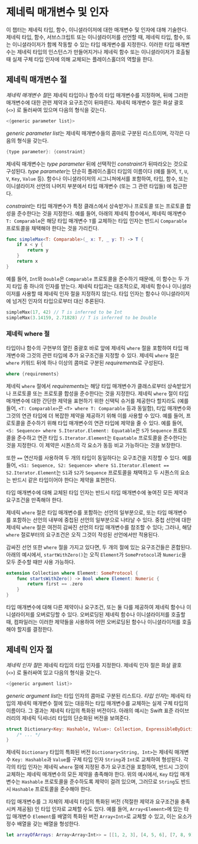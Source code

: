 # 제네릭 매개변수 및 인자

이 챕터는 제네릭 타입, 함수, 이니셜라이저에 대한 매개변수 및 인자에 대해 기술한다. 제네릭 타입, 함수, 서브스크립트 또는 이니셜라이저를 선언할 때, 제네릭 타입, 함수, 또는 이니셜라이저가 함께 작동할 수 있는 타입 매개변수를 지정한다. 이러한 타입 매개변수는 제네릭 타입의 인스턴스가 만들어지거나 제네릭 함수 또는 이니셜라이저가 호출될 때 실제 구체 타입 인자에 의해 교체되는 플레이스홀더의 역할을 한다.

## 제네릭 매개변수 절

*제네릭 매개변수 절*은 제네릭 타입이나 함수의 타입 매개변수를 지정하며, 뒤에 그러한 매개변수에 대한 관련 제약과 요구조건이 뒤따른다. 제네릭 매개변수 절은 화살 괄호 (`<>`) 로 둘러싸여 있으며 다음의 형식을 갖는다.

```swift
<{generic parameter list}>
```

*generic parameter list*는 제네릭 매개변수들의 콤마로 구분된 리스트이며, 각각은 다음의 형식을 갖는다.

```swift
{type parameter}: {constraint}
```

제네릭 매개변수는 *type parameter* 뒤에 선택적인 *constraint*가 뒤따라오는 것으로 구성된다. *type parameter*는 단순히 플레이스홀더 타입의 이름이다 (예를 들어, `T`, `U`, `V`, `Key`, `Value` 등). 함수나 이니셜라이저의 시그니쳐에서를 포함하여, 타입, 함수, 또는 이니셜라이저 선언의 나머지 부분에서 타입 매개변수 (또는 그 관련 타입들) 에 접근한다.

*constraint*는 타입 매개변수가 특정 클래스에서 상속받거나 프로토콜 또는 프로토콜 합성을 준수한다는 것을 지정한다. 예를 들어, 아래의 제네릭 함수에서, 제네릭 매개변수 `T: Comparable`은 해당 타입 매개변수 `T`를 교체하는 타입 인자는 반드시 `Comparable` 프로토콜을 채택해야 한다는 것을 가리킨다.

```swift
func simpleMax<T: Comparable>(_ x: T, _ y: T) -> T {
    if x < y {
        return y
    }
    return x
}
```

예를 들어, `Int`와 `Double`은 `Comparable` 프로토콜을 준수하기 때문에, 이 함수는 두 가지 타입 중 하나의 인자를 받는다. 제네릭 타입과는 대조적으로, 제네릭 함수나 이니셜라이저를 사용할 때 제네릭 인자 절을 지정하지 않는다. 타입 인자는 함수나 이니셜라이저에 넘겨진 인자의 타입으로부터 대신 추론된다.

```swift
simpleMax(17, 42) // T is inferred to be Int
simpleMax(3.14159, 2.71828) // T is inferred to be Double
```

### 제네릭 where 절

타입이나 함수의 구현부의 열린 중괄호 바로 앞에 제네릭 `where` 절을 포함하여 타입 매개변수와 그것의 관련 타입에 추가 요구조건을 지정할 수 있다. 제네릭 `where` 절은 `where` 키워드 뒤에 하나 이상의 콤마로 구분된 *requirements*로 구성된다.

```swift
where {requirements}
```

제네릭 `where` 절에서 *requirements*는 해당 타입 매개변수가 클래스로부터 상속받았거나 프로토콜 또는 프로토콜 합성을 준수한다는 것을 지정한다. 제네릭 `where` 절이 타입 매개변수에 대한 간단한 제약을 표현하기 위한 신택틱 슈거를 제공한다 할지라도 (예를 들어, `<T: Comparable>`은 `<T> where T: Comparable` 등과 동일함), 타입 매개변수와 그것의 연관 타입에 더 복잡한 제약을 제공하기 위해 이를 사용할 수 있다. 예를 들어, 프로토콜을 준수하기 위해 타입 매개변수의 연관 타입에 제약을 줄 수 있다. 예를 들어, `<S: Sequence> where S.Iterator.Element: Equatable`은 `S`가 `Sequence` 프로토콜을 준수하고 연관 타입 `S.Iterator.Element`는 `Equatable` 프로토콜을 준수한다는 것을 지정한다. 이 제약은 시퀀스의 각 요소가 동등 비교 가능하다는 것을 보장한다.

또한 `==` 연산자를 사용하여 두 개의 타입이 동일하다는 요구조건을 지정할 수 있다. 예를 들어, `<S1: Sequence, S2: Sequence> where S1.Iterator.Element == S2.Iterator.Element`는 `S1`과 `S2`가 `Sequence` 프로토콜을 채택하고 두 시퀀스의 요소는 반드시 같은 타입이어야 한다는 제약을 표현한다.

타입 매개변수에 대해 교체된 타입 인자는 반드시 타입 매개변수에 놓여진 모든 제약과 요구조건을 만족해야 한다.

제네릭 `where` 절은 타입 매개변수를 포함하는 선언의 일부분으로, 또는 타입 매개변수를 포함하는 선언의 내부에 중첩된 선언의 일부분으로 나타날 수 있다. 중첩 선언에 대한 제네릭 `where` 절은 여전히 감싸진 선언의 타입 매개변수를 참조할 수 있다; 그러나, 해당 `where` 절로부터의 요구조건은 오직 그것이 작성된 선언에서만 적용된다.

감싸진 선언 또한 `where` 절을 가지고 있다면, 두 개의 절에 있는 요구조건들은 혼합된다. 아래의 예시에서, `startWithZero()`는 오직 `Element`가 `SomeProtocol`과 `Numeric`을 모두 준수할 때만 사용 가능하다.

```swift
extension Collection where Element: SomeProtocol {
    func startsWithZero() -> Bool where Element: Numeric {
        return first == .zero
    }
}
```

타입 매개변수에 대해 다른 제약이나 요구조건, 또는 둘 다를 제공하여 제네릭 함수나 이니셜라이저를 오버로딩할 수 있다. 오버로딩된 제네릭 함수나 이니셜라이저를 호출할 때, 컴파일러는 이러한 제약들을 사용하여 어떤 오버로딩된 함수나 이니셜라이저를 호출해야 할지를 결정한다.

## 제네릭 인자 절

*제네릭 인자 절*은 제네릭 타입의 타입 인자를 지정한다. 제네릭 인자 절은 화살 괄호 (`<>`) 로 둘러싸여 있고 다음의 형식을 갖는다.

```swift
<{generic argument list}>
```

*generic argument list*는 타입 인자의 콤마로 구분된 리스트다. *타입 인자*는 제네릭 타입의 제네릭 매개변수 절에 있는 대응하는 타입 매개변수를 교체하는 실제 구체 타입의 이름이다. 그 결과는 제네릭 타입의 특화된 버전이다. 아래의 예시는 Swift 표준 라이브러리의 제네릭 딕셔너리 타입의 단순화된 버전을 보여준다.

```swift
struct Dictionary<Key: Hashable, Value>: Collection, ExpressibleByDictionaryLiteral {
    /* ... */
}
```

제네릭 `Dictionary` 타입의 특화된 버전 `Dictionary<String, Int>`는 제네릭 매개변수 `Key: Hashable`과 `Value`를 구체 타입 인자 `String`과 `Int`로 교체하여 형성된다. 각각의 타입 인자는 제네릭 `where` 절에 지정된 추가 요구조건을 포함하여, 반드시 그것이 교체하는 제네릭 매개변수의 모든 제약을 충족해야 한다. 위의 예시에서, `Key` 타입 매개변수는 `Hashable` 프로토콜을 준수하도록 제약이 걸려 있으며, 그러므로 `String`도 반드시 `Hashable` 프로토콜을 준수해야 한다.

타입 매개변수를 그 자체의 제네릭 타입의 특화된 버전 (적절한 제약과 요구조건을 충족시켜 제공됨) 인 타입 인자로 교체할 수도 있다. 예를 들어, `Array<Element>`에 있는 타입 매개변수 `Element`를 배열의 특화된 버전 `Array<Int>`로 교체할 수 있고, 이는 요소가 정수 배열을 갖는 배열을 형성한다.

```swift
let arrayOfArrays: Array<Array<Int>> = [[1, 2, 3], [4, 5, 6], [7, 8, 9]]
```